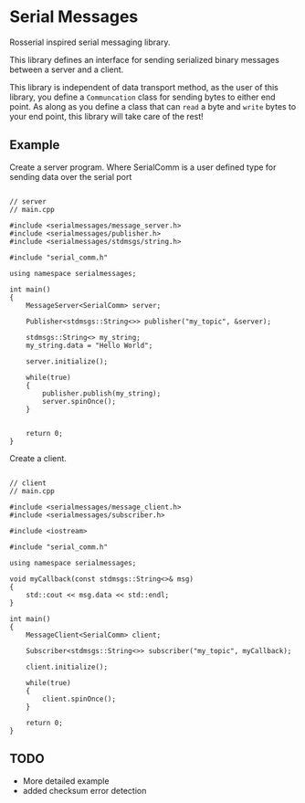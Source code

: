 # Serial Messages

Rosserial inspired serial messaging library.

This library defines an interface for sending serialized binary messages between a server and a client.

This library is independent of data transport method, as the user of this library, you define a `Communcation` class for sending bytes to either end point. As along as you define a class that can `read` a byte and `write` bytes to your end point, this library will take care of the rest!


Example
-------

Create a server program. Where SerialComm is a user defined type for sending data over the serial port

~~~~~~~~~~~~~~~~~~~~~~~~~~~~~~~~~~~~~~~~~~~~~{.cpp}

// server
// main.cpp

#include <serialmessages/message_server.h>
#include <serialmessages/publisher.h>
#include <serialmessages/stdmsgs/string.h>

#include "serial_comm.h"

using namespace serialmessages;

int main()
{
	MessageServer<SerialComm> server;

	Publisher<stdmsgs::String<>> publisher("my_topic", &server);

	stdmsgs::String<> my_string;
	my_string.data = "Hello World";

	server.initialize();

	while(true)
	{
		publisher.publish(my_string);
		server.spinOnce();
	}


	return 0;
}

~~~~~~~~~~~~~~~~~~~~~~~~~~~~~~~~~~~~~~~~~~~~~

Create a client.

~~~~~~~~~~~~~~~~~~~~~~~~~~~~~~~~~~~~~~~~~~~~~{.cpp}

// client
// main.cpp

#include <serialmessages/message_client.h>
#include <serialmessages/subscriber.h>

#include <iostream>

#include "serial_comm.h"

using namespace serialmessages;

void myCallback(const stdmsgs::String<>& msg)
{
	std::cout << msg.data << std::endl;
}

int main()
{
	MessageClient<SerialComm> client;
	
	Subscriber<stdmsgs::String<>> subscriber("my_topic", myCallback);

	client.initialize();

	while(true)
	{
		client.spinOnce();
	}

	return 0;
}

~~~~~~~~~~~~~~~~~~~~~~~~~~~~~~~~~~~~~~~~~~~~~

TODO
----

* More detailed example
* added checksum error detection
